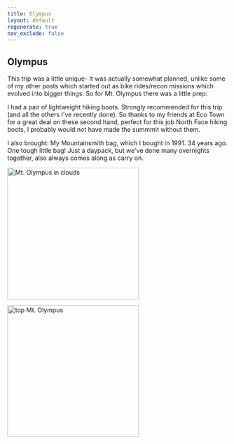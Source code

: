 ```yaml
---
title: Olympus
layout: default
regenerate: true
nav_exclude: false
---
```


## Olympus

This trip was a little unique- It was actually somewhat planned, unlike some of my other posts which started out as bike rides/recon missions which evolved into bigger things.  So for Mt. Olympus there was a little prep:

I had a pair of lightweight hiking boots.  Strongly recommended for this trip (and all the others I've recently done).  So thanks to my friends at Eco Town for a great deal on these second hand, perfect for this job North Face hiking boots, I probably would not have made the summmit without them.  

I also brought:  My Mountainsmith bag, which I bought in 1991.  34 years ago.  One tough little bag!  Just a daypack, but we've done many overnights together, also always comes along as carry on.  





<p><img src="../oahuv1/images/olympusgrass1.JPG" alt="Mt. Olympus in clouds" height="300px" /></p>


<p><img src="../oahuv1/images/olympus2.JPG" alt="top Mt. Olympus" height="300px" /></p>


<!--
<p>
<video width="320" height="240" controls>
<source src="../oahuv1/images/kaala.webm" type="video/webm">
  Your browser does not support the video tag.
</video>
</p>
-->
